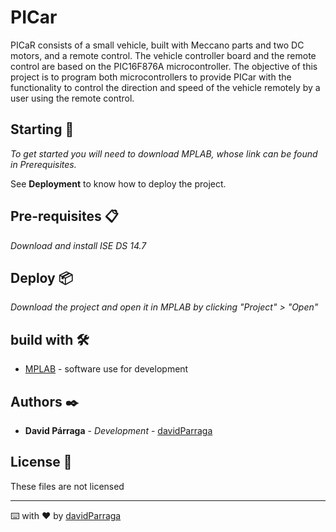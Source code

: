 # PICar

PICaR consists of a small vehicle, built with Meccano parts and two DC motors, and a remote control. 
The vehicle controller board and the remote control are based on the PIC16F876A microcontroller. 
The objective of this project is to program both microcontrollers to provide PICar with the functionality to control 
the direction and speed of the vehicle remotely by a user using the remote control.

## Starting 🚀

_To get started you will need to download MPLAB, whose link can be found in Prerequisites._

See **Deployment** to know how to deploy the project.

## Pre-requisites 📋

_Download and install ISE DS 14.7_

## Deploy 📦

_Download the project and open it in MPLAB by clicking "Project" > "Open"_

## build with 🛠️

* [MPLAB](https://drive.google.com/u/0/uc?id=1CCaOsCV3ncx_mjpr_NpzwHRj33mEM9y9&export=download) - software use for development

## Authors ✒️

* **David Párraga** - *Development* - [davidParraga](https://github.com/davidParraga)

## License 📄

These files are not licensed

---
⌨️ with ❤️ by [davidParraga](https://github.com/davidParraga)
